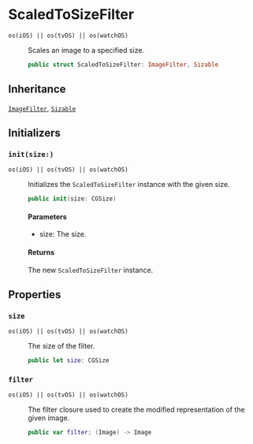 # ScaledToSizeFilter

<dl>
<dt><code>os(iOS) || os(tvOS) || os(watchOS)</code></dt>
<dd>

Scales an image to a specified size.

``` swift
public struct ScaledToSizeFilter: ImageFilter, Sizable 
```

</dd>
</dl>

## Inheritance

[`ImageFilter`](/ImageFilter), [`Sizable`](/Sizable)

## Initializers

### `init(size:)`

<dl>
<dt><code>os(iOS) || os(tvOS) || os(watchOS)</code></dt>
<dd>

Initializes the `ScaledToSizeFilter` instance with the given size.

``` swift
public init(size: CGSize) 
```

#### Parameters

  - size: The size.

#### Returns

The new `ScaledToSizeFilter` instance.

</dd>
</dl>

## Properties

### `size`

<dl>
<dt><code>os(iOS) || os(tvOS) || os(watchOS)</code></dt>
<dd>

The size of the filter.

``` swift
public let size: CGSize
```

</dd>
</dl>

### `filter`

<dl>
<dt><code>os(iOS) || os(tvOS) || os(watchOS)</code></dt>
<dd>

The filter closure used to create the modified representation of the given image.

``` swift
public var filter: (Image) -> Image 
```

</dd>
</dl>
